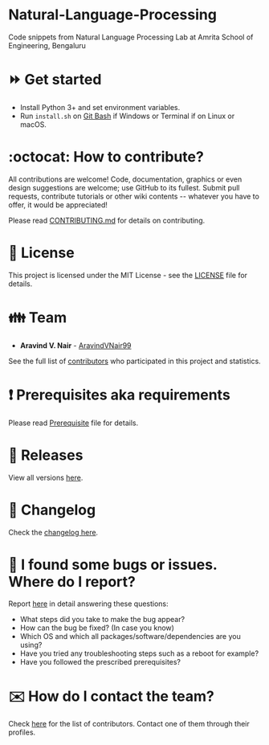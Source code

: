 # Natural-Language-Processing

Code snippets from Natural Language Processing Lab at Amrita School of Engineering, Bengaluru

# :fast_forward: Get started

-   Install Python 3+ and set environment variables.
-   Run `install.sh` on [Git Bash](https://git-scm.com/download/win) if Windows or Terminal if on Linux or macOS.

# :octocat: How to contribute?

All contributions are welcome! Code, documentation, graphics or even design suggestions are welcome; use GitHub to its fullest. Submit pull requests, contribute tutorials or other wiki contents -- whatever you have to offer, it would be appreciated!

Please read [CONTRIBUTING.md](CONTRIBUTING.md) for details on contributing.

# :scroll: License

This project is licensed under the MIT License - see the [LICENSE](LICENSE) file for details.

# :family: Team

-   **Aravind V. Nair** - [AravindVNair99](https://github.com/AravindVNair99)

See the full list of [contributors](https://github.com/aravindvnair99/Natural-Language-Processing/graphs/contributors) who participated in this project and statistics.

# :heavy_exclamation_mark: Prerequisites aka requirements

Please read [Prerequisite](Prerequisite.md) file for details.

# :bookmark: Releases

View all versions [here](https://github.com/aravindvnair99/Natural-Language-Processing/releases).

# :scroll: Changelog

Check the [changelog here](https://github.com/aravindvnair99/Natural-Language-Processing/commits/master).

# :memo: I found some bugs or issues. Where do I report?

Report [here](https://github.com/aravindvnair99/Natural-Language-Processing/issues/new/choose) in detail answering these questions:

-   What steps did you take to make the bug appear?
-   How can the bug be fixed? (In case you know)
-   Which OS and which all packages/software/dependencies are you using?
-   Have you tried any troubleshooting steps such as a reboot for example?
-   Have you followed the prescribed prerequisites?

# :envelope: How do I contact the team?

Check [here](https://github.com/aravindvnair99/Natural-Language-Processing/graphs/contributors) for the list of contributors. Contact one of them through their profiles.
